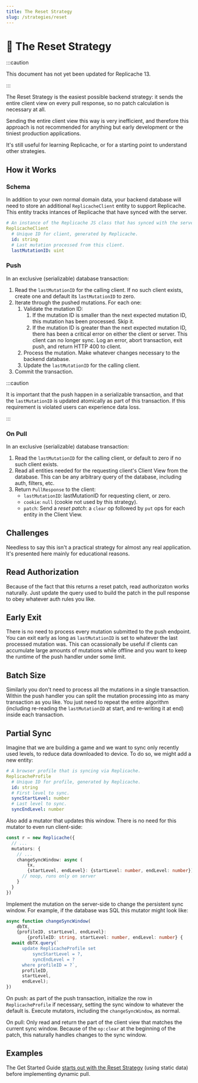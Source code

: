 ```yaml
---
title: The Reset Strategy
slug: /strategies/reset
---
```


# 🤪 The Reset Strategy

:::caution

This document has not yet been updated for Replicache 13.

:::

The Reset Strategy is the easiest possible backend strategy: it sends the entire client view on every pull response, so no patch calculation is necessary at all.

Sending the entire client view this way is very inefficient, and therefore this approach is not recommended for anything but early development or the tiniest production applications.

It's still useful for learning Replicache, or for a starting point to understand other strategies.

## How it Works

### Schema

In addition to your own normal domain data, your backend database will need to store an additional `ReplicacheClient` entity to support Replicache. This entity tracks intances of Replicache that have synced with the server.

```yaml
# An instance of the Replicache JS class that has synced with the server.
ReplicacheClient
  # Unique ID for client, generated by Replicache.
  id: string
  # Last mutation processed from this client.
  lastMutationID: uint
```

### Push

In an exclusive (serializable) database transaction:

<ol>
    <li>Read the <code>lastMutationID</code> for the calling client. If no such client exists, create one and default its <code>lastMutationID</code> to zero.</li>
    <li>Iterate through the pushed mutations. For each one:
        <ol>
            <li>Validate the mutation ID:
                <ol>
                    <li>If the mutation ID is smaller than the next expected mutation ID, this mutation has been processed. Skip it.</li>
                    <li>If the mutation ID is greater than the next expected mutation ID, there has been a critical error on either the client or server. This client can no longer sync. Log an error, abort transaction, exit push, and return HTTP 400 to client.</li>
                </ol>
            </li>
            <li>Process the mutation. Make whatever changes necessary to the backend database.</li>
            <li>Update the <code>lastMutationID</code> for the calling client.</li>
        </ol>
    </li>
    <li>Commit the transaction.</li>
</ol>

:::caution

It is important that the push happen in a serializable transaction, and that the `lastMutationID` is updated atomically as part of this transaction. If this requirement is violated users can experience data loss.

:::

### On Pull

In an exclusive (serializable) database transaction:

<ol>
    <li>Read the <code>lastMutationID</code> for the calling client, or default to zero if no such client exists.</li>
    <li>Read all entities needed for the requesting client's Client View from the database. This can be any arbitrary query of the database, including auth, filters, etc.</li>
    <li>Return <code>PullResponse</code> to the client:
        <ul>
            <li><code>lastMutationID</code>: lastMutationID for requesting client, or zero.</li>
            <li><code>cookie</code>: <code>null</code> (cookie not used by this strategy).</li>
            <li><code>patch</code>: Send a <em>reset patch</em>: a <code>clear</code> op followed by <code>put</code> ops for each entity in the Client View.</li>
        </ul>
    </li>
</ol>

## Challenges

Needless to say this isn't a practical strategy for almost any real application. It's presented here mainly for educational reasons.

## Read Authorization

Because of the fact that this returns a reset patch, read authorizaton works naturally. Just update the query used to build the patch in the pull response to obey whatever auth rules you like.

## Early Exit

There is no need to process every mutation submitted to the push endpoint. You can exit early as long as <code>lastMutationID</code> is set to whatever the last processed mutation was. This can ocassionally be useful if clients can accumulate large amounts of mutations while offline and you want to keep the runtime of the push handler under some limit.

## Batch Size

Similarly you don't need to process all the mutations in a single transaction. Within the push handler you can split the mutation processing into as many transaction as you like. You just need to repeat the entire algorithm (including re-reading the `lastMutationID` at start, and re-writing it at end) inside each transaction.

## Partial Sync

Imagine that we are building a game and we want to sync only recently used levels, to reduce data downloaded to device. To do so, we might add a new entity:

```yaml
# A browser profile that is syncing via Replicache.
ReplicacheProfile
  # Unique ID for profile, generated by Replicache.
  id: string
  # First level to sync.
  syncStartLevel: number
  # Last level to sync.
  syncEndLevel: number
```

Also add a mutator that updates this window. There is no need for this mutator to even run client-side:

```ts
const r = new Replicache({
  // ...
  mutators: {
    // ...
    changeSyncWindow: async (
        tx,
        {startLevel, endLevel}: {startLevel: number, endLevel: number}) {
      // noop, runs only on server
    }
  }
})
```

Implement the mutation on the server-side to change the persistent sync window. For example, if the database was SQL this mutator might look like:

```ts
async function changeSyncWindow(
    dbTX,
    {profileID, startLevel, endLevel}:
        {profileID: string, startLevel: number, endLevel: number} {
  await dbTX.query(`
      update ReplicacheProfile set
          syncStartLevel = ?,
          syncEndLevel = ?
      where profileID = ?`,
      profileID,
      startLevel,
      endLevel);
})
```

On push: as part of the push transaction, initialize the row in `ReplicacheProfile` if necessary, setting the sync window to whatever the default is. Execute mutators, including the `changeSyncWindow`, as normal.

On pull: Only read and return the part of the client view that matches the current sync window. Because of the `op:clear` at the beginning of the patch, this naturally handles changes to the sync window.

## Examples

The Get Started Guide [starts out with the Reset Strategy](/byob/client-view#serving-the-client-view) (using static data) before implementing dynamic pull.
